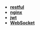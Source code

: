 * [**restful**](/Code%20Language/web%20develop/restful/_navbar)  
* [**nginx**](/Code%20Language/web%20develop/nginx/_navbar)  
* [**jwt**](/Code%20Language/web%20develop/jwt/README)  
* [**WebSocket**](/Code%20Language/web%20develop/WebSocket/README)  
